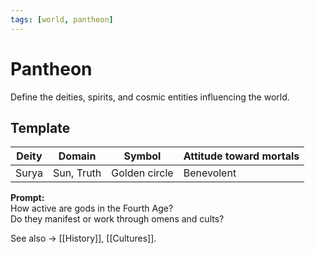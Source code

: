 ```yaml
---
tags: [world, pantheon]
---
```


# Pantheon

Define the deities, spirits, and cosmic entities influencing the world.

## Template
| Deity | Domain | Symbol | Attitude toward mortals |
|--------|---------|---------|--------------------------|
| Surya | Sun, Truth | Golden circle | Benevolent |

**Prompt:**  
How active are gods in the Fourth Age?  
Do they manifest or work through omens and cults?

See also → [[History]], [[Cultures]].

